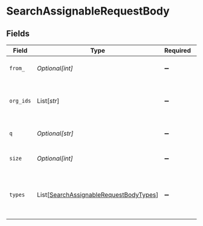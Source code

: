 # SearchAssignableRequestBody


## Fields

| Field                                                                                                 | Type                                                                                                  | Required                                                                                              | Description                                                                                           |
| ----------------------------------------------------------------------------------------------------- | ----------------------------------------------------------------------------------------------------- | ----------------------------------------------------------------------------------------------------- | ----------------------------------------------------------------------------------------------------- |
| `from_`                                                                                               | *Optional[int]*                                                                                       | :heavy_minus_sign:                                                                                    | start results from an offset for pagination                                                           |
| `org_ids`                                                                                             | List[*str*]                                                                                           | :heavy_minus_sign:                                                                                    | filter results to specific organizations. defaults to all orgs                                        |
| `q`                                                                                                   | *Optional[str]*                                                                                       | :heavy_minus_sign:                                                                                    | search query to filter results                                                                        |
| `size`                                                                                                | *Optional[int]*                                                                                       | :heavy_minus_sign:                                                                                    | limit number of results to return                                                                     |
| `types`                                                                                               | List[[SearchAssignableRequestBodyTypes](../../models/operations/searchassignablerequestbodytypes.md)] | :heavy_minus_sign:                                                                                    | filter results to specific types of assignables. defaults to all types                                |